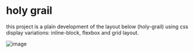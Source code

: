 # holy grail

this project is a plain development of the layout below (holy-grail) using css display variations: inline-block, flexbox and grid layout. 

![image](https://user-images.githubusercontent.com/2921281/197927887-45962bb6-cd7d-4dbf-b1de-a270f4dc1f65.png)
